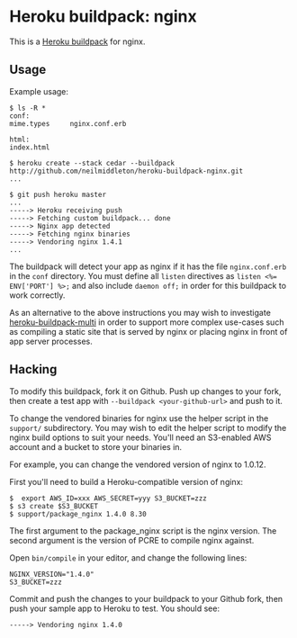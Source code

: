 Heroku buildpack: nginx
=======================

This is a [Heroku buildpack](http://devcenter.heroku.com/articles/buildpack)
for nginx.

Usage
-----

Example usage:

    $ ls -R *
    conf:
    mime.types     nginx.conf.erb

    html:
    index.html

    $ heroku create --stack cedar --buildpack http://github.com/neilmiddleton/heroku-buildpack-nginx.git
    ...

    $ git push heroku master
    ...
    -----> Heroku receiving push
    -----> Fetching custom buildpack... done
    -----> Nginx app detected
    -----> Fetching nginx binaries
    -----> Vendoring nginx 1.4.1
    ...

The buildpack will detect your app as nginx if it has the file
`nginx.conf.erb` in the `conf` directory. You must define all `listen`
directives as `listen <%= ENV['PORT'] %>;` and also include `daemon off;` in
order for this buildpack to work correctly.

As an alternative to the above instructions you may wish to investigate
[heroku-buildpack-multi](https://github.com/ddollar/heroku-buildpack-multi)
in order to support more complex use-cases such as compiling a static site
that is served by nginx or placing nginx in front of app server processes.

Hacking
-------

To modify this buildpack, fork it on Github. Push up changes to your fork, then
create a test app with `--buildpack <your-github-url>` and push to it.

To change the vendored binaries for nginx use the helper script in the
`support/` subdirectory. You may wish to edit the helper script to modify
the nginx build options to suit your needs. You'll need an S3-enabled
AWS account and a bucket to store your binaries in.

For example, you can change the vendored version of nginx to 1.0.12.

First you'll need to build a Heroku-compatible version of nginx:

    $  export AWS_ID=xxx AWS_SECRET=yyy S3_BUCKET=zzz
    $ s3 create $S3_BUCKET
    $ support/package_nginx 1.4.0 8.30

The first argument to the package_nginx script is the nginx version. The
second argument is the version of PCRE to compile nginx against.

Open `bin/compile` in your editor, and change the following lines:

    NGINX_VERSION="1.4.0"
    S3_BUCKET=zzz

Commit and push the changes to your buildpack to your Github fork, then push
your sample app to Heroku to test. You should see:

    -----> Vendoring nginx 1.4.0

